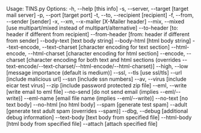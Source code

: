 Usage:
   TINS.py <options>
Options:
   -h, --help [this info]
   -s, --server, --target [target mail server]
   -p, --port [target port]
   -t, --to, --recipient [recipient]
   -f, --from, --sender [sender]
   -x, --xm, --x-mailer [X-Mailer header]
   --mix, --mixed [use multipart/mixed instead of multipart/alternative]
   --to-header [to: header if different from recipient]
   --from-header [from: header if different from sender]
   --body-text [text body string]
   --body-html [html body string]
   --text-encode, --text-charset [character encoding for text section]
   --html-encode, --html-charset [character encoding for html section]
   --encode, --charset [character encoding for both text and html sections (overrides --text-encode/--text-charset/--html-encode/--html-charset)]
   --high, --low [message importance (default is medium)]
   --ssl, --tls [use ssl/tls]
   --url [include malicious url]
   --ssn [include ssn numbers]
   --av, --virus [include eicar test virus]
   --zip [include password protected zip file]
   --eml, --write [write email to eml file]
   --no-send [do not send email (implies --eml/--write)]
   --eml-name [email file name (implies --eml/--write)]
   --no-text [no text body]
   --no-html [no html body]
   --spam [generate test spam]
   --adult [generate test adult spam (overrides --spam)]
   --dbg, --debug [additional debug information]
   --text-body [text body from specified file]
   --html-body [html body from specified file]
   --attach [attach specified file]